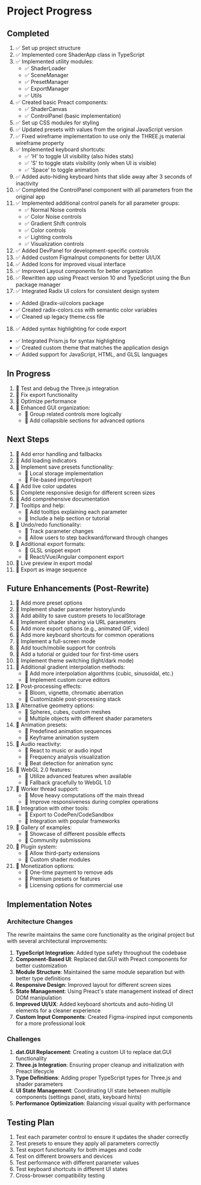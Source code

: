 # Project Progress

## Completed

1. ✅ Set up project structure
2. ✅ Implemented core ShaderApp class in TypeScript
3. ✅ Implemented utility modules:
   - ✅ ShaderLoader
   - ✅ SceneManager
   - ✅ PresetManager
   - ✅ ExportManager
   - ✅ Utils
4. ✅ Created basic Preact components:
   - ✅ ShaderCanvas
   - ✅ ControlPanel (basic implementation)
5. ✅ Set up CSS modules for styling
6. ✅ Updated presets with values from the original JavaScript version
7. ✅ Fixed wireframe implementation to use only the THREE.js material wireframe property
8. ✅ Implemented keyboard shortcuts:
   - ✅ 'H' to toggle UI visibility (also hides stats)
   - ✅ 'S' to toggle stats visibility (only when UI is visible)
   - ✅ 'Space' to toggle animation
9. ✅ Added auto-hiding keyboard hints that slide away after 3 seconds of inactivity
10. ✅ Completed the ControlPanel component with all parameters from the original app
11. ✅ Implemented additional control panels for all parameter groups:
    - ✅ Normal Noise controls
    - ✅ Color Noise controls
    - ✅ Gradient Shift controls
    - ✅ Color controls
    - ✅ Lighting controls
    - ✅ Visualization controls
12. ✅ Added DevPanel for development-specific controls
13. ✅ Added custom FigmaInput components for better UI/UX
14. ✅ Added Icons for improved visual interface
15. ✅ Improved Layout components for better organization
16. ✅ Rewritten app using Preact version 10 and TypeScript using the Bun package manager
17. ✅ Integrated Radix UI colors for consistent design system
   - ✅ Added @radix-ui/colors package
   - ✅ Created radix-colors.css with semantic color variables
   - ✅ Cleaned up legacy theme.css file
18. ✅ Added syntax highlighting for code export
   - ✅ Integrated Prism.js for syntax highlighting
   - ✅ Created custom theme that matches the application design
   - ✅ Added support for JavaScript, HTML, and GLSL languages

## In Progress

1. 🔄 Test and debug the Three.js integration
2. 🔄 Fix export functionality
3. 🔄 Optimize performance
4. 🔄 Enhanced GUI organization:
   - 🔄 Group related controls more logically
   - 🔄 Add collapsible sections for advanced options

## Next Steps

1. 📝 Add error handling and fallbacks
2. 📝 Add loading indicators
3. 📝 Implement save presets functionality:
   - 📝 Local storage implementation
   - 📝 File-based import/export
4. 📝 Add live color updates
5. 📝 Complete responsive design for different screen sizes
6. 📝 Add comprehensive documentation
7. 📝 Tooltips and help:
   - 📝 Add tooltips explaining each parameter
   - 📝 Include a help section or tutorial
8. 📝 Undo/redo functionality:
   - 📝 Track parameter changes
   - 📝 Allow users to step backward/forward through changes
9. 📝 Additional export formats:
   - 📝 GLSL snippet export
   - 📝 React/Vue/Angular component export
10. 📝 Live preview in export modal
11. 📝 Export as image sequence

## Future Enhancements (Post-Rewrite)

1. 🔮 Add more preset options
2. 🔮 Implement shader parameter history/undo
3. 🔮 Add ability to save custom presets to localStorage
4. 🔮 Implement shader sharing via URL parameters
5. 🔮 Add more export options (e.g., animated GIF, video)
6. 🔮 Add more keyboard shortcuts for common operations
7. 🔮 Implement a full-screen mode
8. 🔮 Add touch/mobile support for controls
9. 🔮 Add a tutorial or guided tour for first-time users
10. 🔮 Implement theme switching (light/dark mode)
11. 🔮 Additional gradient interpolation methods:
    - 🔮 Add more interpolation algorithms (cubic, sinusoidal, etc.)
    - 🔮 Implement custom curve editors
12. 🔮 Post-processing effects:
    - 🔮 Bloom, vignette, chromatic aberration
    - 🔮 Customizable post-processing stack
13. 🔮 Alternative geometry options:
    - 🔮 Spheres, cubes, custom meshes
    - 🔮 Multiple objects with different shader parameters
14. 🔮 Animation presets:
    - 🔮 Predefined animation sequences
    - 🔮 Keyframe animation system
15. 🔮 Audio reactivity:
    - 🔮 React to music or audio input
    - 🔮 Frequency analysis visualization
    - 🔮 Beat detection for animation sync
16. 🔮 WebGL 2.0 features:
    - 🔮 Utilize advanced features when available
    - 🔮 Fallback gracefully to WebGL 1.0
17. 🔮 Worker thread support:
    - 🔮 Move heavy computations off the main thread
    - 🔮 Improve responsiveness during complex operations
18. 🔮 Integration with other tools:
    - 🔮 Export to CodePen/CodeSandbox
    - 🔮 Integration with popular frameworks
19. 🔮 Gallery of examples:
    - 🔮 Showcase of different possible effects
    - 🔮 Community submissions
20. 🔮 Plugin system:
    - 🔮 Allow third-party extensions
    - 🔮 Custom shader modules
21. 🔮 Monetization options:
    - 🔮 One-time payment to remove ads
    - 🔮 Premium presets or features
    - 🔮 Licensing options for commercial use

## Implementation Notes

### Architecture Changes

The rewrite maintains the same core functionality as the original project but with several architectural improvements:

1. **TypeScript Integration**: Added type safety throughout the codebase
2. **Component-Based UI**: Replaced dat.GUI with Preact components for better customization
3. **Module Structure**: Maintained the same module separation but with better type definitions
4. **Responsive Design**: Improved layout for different screen sizes
5. **State Management**: Using Preact's state management instead of direct DOM manipulation
6. **Improved UI/UX**: Added keyboard shortcuts and auto-hiding UI elements for a cleaner experience
7. **Custom Input Components**: Created Figma-inspired input components for a more professional look

### Challenges

1. **dat.GUI Replacement**: Creating a custom UI to replace dat.GUI functionality
2. **Three.js Integration**: Ensuring proper cleanup and initialization with Preact lifecycle
3. **Type Definitions**: Adding proper TypeScript types for Three.js and shader parameters
4. **UI State Management**: Coordinating UI state between multiple components (settings panel, stats, keyboard hints)
5. **Performance Optimization**: Balancing visual quality with performance

## Testing Plan

1. Test each parameter control to ensure it updates the shader correctly
2. Test presets to ensure they apply all parameters correctly
3. Test export functionality for both images and code
4. Test on different browsers and devices
5. Test performance with different parameter values
6. Test keyboard shortcuts in different UI states
7. Cross-browser compatibility testing
